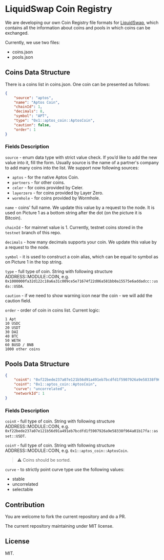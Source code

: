 # LiquidSwap Coin Registry

We are developing our own Coin Registry file formats for [LiquidSwap](https://liquidswap.com), which contains all the information about coins and pools in which coins can be exchanged.

Currently, we use two files: 

- coins.json
- pools.json

## Coins Data Structure

There is a coins list in coins.json. One coin can be presented as follows:

```JSON
{
    "source": "aptos",
    "name": "Aptos Coin",
    "chainId": 1,
    "decimals": 8,
    "symbol": "APT",
    "type": "0x1::aptos_coin::AptosCoin",
    "caution": false,
    "order": 1
}
```

### Fields Description

```source``` - enum data type with strict value check. If you’d like to add the new value into it, fill the form. Usually source is the name of a partner's company to add many coins into the list. We support now following sources: 

* ```aptos``` - for the native Aptos Coin.
* ```partners``` - for other coins.
* ```celer``` - for coins provided by Celer.
* ```layerzero``` - for coins provided by Layer Zero.
* ```wormhole``` - for coins provided by Wormhole.

```name``` - coins' full name. We update this value by a request to the node. It is used on Picture 1 as a bottom string after the dot (on the picture it is Bitcoin).

```chainId``` - for mainnet value is 1. Currently, testnet coins stored in the ```testnet``` branch of this repo.

```decimals``` - how many decimals supports your coin. We update this value by a request to the node.

```symbol``` -  it is used to construct a coin alias, which can be equal to symbol as on Picture 1 in the top string.

```type``` - full type of coin. String with following structure ADDRESS::MODULE::COIN, e.g. ```0x1000000fa32d122c18a6a31c009ce5e71674f22d06a581bb0a15575e6addadcc::usda::USDA```.

```caution``` - if we need to show warning icon near the coin - we will add the caution field.

```order``` - order of coin in coins list. Current logic:

```
1 Apt
10 USDC
20 USDT
30 DAI
40 BTC
50 WETH
60 BUSD / BNB
1000 other coins
````

## Pools Data Structure


```JSON
{
    "coinX": "0xf22bede237a07e121b56d91a491eb7bcdfd1f5907926a9e58338f964a01b17fa::asset::USDT",
    "coinY": "0x1::aptos_coin::AptosCoin",
    "curve": "uncorrelated",
    "networkId": 1
}
```

### Fields Description

```coinX``` - full type of coin. String with following structure ADDRESS::MODULE::COIN, e.g. ```0xf22bede237a07e121b56d91a491eb7bcdfd1f5907926a9e58338f964a01b17fa::asset::USDT```.

```coinY``` - full type of coin. String with following structure ADDRESS::MODULE::COIN, e.g. ```0x1::aptos_coin::AptosCoin```.

> ⚠️ Coins should be sorted.


```curve``` - to strictly point curve type use the following values: 
* stable
* uncorrelated
* selectable


## Contribution

You are welcome to fork the current repository and do a PR. 

The current repository maintaining under MIT license.


## License 

MIT.
